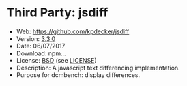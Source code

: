 Third Party: jsdiff
=======================

* Web: https://github.com/kpdecker/jsdiff
* Version: [3.3.0](https://github.com/kpdecker/jsdiff/releases/tag/v3.3.0)
* Date: 06/07/2017
* Download: npm...
* License: [BSD](https://opensource.org/licenses/BSD-3-Clause)
  (see [LICENSE](https://github.com/kpdecker/jsdiff/blob/v3.3.0/LICENSE))
* Description: A javascript text differencing implementation.
* Purpose for dcmbench: display differences.
